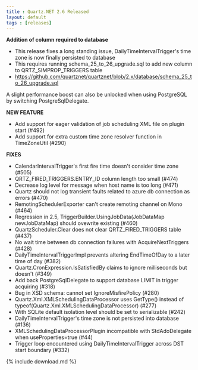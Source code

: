 ```yaml
---
title : Quartz.NET 2.6 Released
layout: default
tags : [releases]
---
```


__Addition of column required to database__

* This release fixes a long standing issue, DailyTimeIntervalTrigger's time zone is now finally persisted to database
* This requires running schema_25_to_26_upgrade.sql to add new column to QRTZ_SIMPROP_TRIGGERS table
* https://github.com/quartznet/quartznet/blob/2.x/database/schema_25_to_26_upgrade.sql

A slight performance boost can also be unlocked when using PostgreSQL by switching PostgreSqlDelegate.

__NEW FEATURE__

* Add support for eager validation of job scheduling XML file on plugin start (#492)
* Add support for extra custom time zone resolver function in TimeZoneUtil (#290)

__FIXES__

* CalendarIntervalTrigger's first fire time doesn't consider time zone (#505)
* QRTZ_FIRED_TRIGGERS.ENTRY_ID column length too small (#474)
* Decrease log level for message when host name is too long (#471)
* Quartz should not log transient faults related to azure db connection as errors (#470)
* RemotingSchedulerExporter can't create remoting channel on Mono (#464)
* Regression in 2.5, TriggerBuilder.UsingJobData(JobDataMap newJobDataMap) should ovewrite existing (#460)
* QuartzScheduler.Clear does not clear QRTZ_FIRED_TRIGGERS table (#437)
* No wait time between db connection failures with AcquireNextTriggers (#428)
* DailyTimeIntervalTriggerImpl prevents altering EndTimeOfDay to a later time of day (#382)
* Quartz.CronExpression.IsSatisfiedBy claims to ignore milliseconds but doesn't (#349)
* Add back PostgreSqlDelegate to support database LIMIT in trigger acquiring (#318)
* Bug in XSD schema: cannot set <misfire-instruction>IgnoreMisfirePolicy</misfire-instruction> (#280)
* Quartz.Xml.XMLSchedulingDataProcessor uses GetType() instead of typeof(Quartz.Xml.XMLSchedulingDataProcessor) (#277)
* With SQLite default isolation level should be set to serializable (#242)
* DailyTimeIntervalTrigger's time zone is not persisted into database (#136)
* XMLSchedulingDataProcessorPlugin incompatible with StdAdoDelegate when useProperties=true (#44)
* Trigger loop encountered using DailyTimeIntervalTrigger across DST start boundary (#332)

{% include download.md %}
